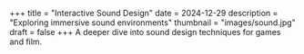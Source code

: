 +++
title = "Interactive Sound Design"
date = 2024-12-29
description = "Exploring immersive sound environments"
thumbnail = "images/sound.jpg"
draft = false
+++
A deeper dive into sound design techniques for games and film.